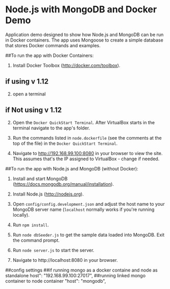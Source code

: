 # Node.js with MongoDB and Docker Demo

Application demo designed to show how Node.js and MongoDB can be run in Docker containers. 
The app uses Mongoose to create a simple database that stores Docker commands and examples.

##To run the app with Docker Containers:

1. Install Docker Toolbox (http://docker.com/toolbox).

## if using v 1.12 
2. open a terminal
## if Not using v 1.12
2. Open the `Docker QuickStart Terminal`. After VirtualBox starts in the terminal navigate to the app's folder.
3. Run the commands listed in `node.dockerfile` (see the comments at the top of the file) in the `Docker QuickStart Terminal`.

4. Navigate to http://192.168.99.100:8080 in your browser to view the site. This assumes that's the IP assigned to VirtualBox - change if needed.


##To run the app with Node.js and MongoDB (without Docker):

1. Install and start MongoDB (https://docs.mongodb.org/manual/installation).

2. Install Node.js (http://nodejs.org).

3. Open `config/config.development.json` and adjust the host name to your MongoDB server name (`localhost` normally works if you're running locally). 

4. Run `npm install`.

5. Run `node dbSeeder.js` to get the sample data loaded into MongoDB. Exit the command prompt.

6. Run `node server.js` to start the server.

7. Navigate to http://localhost:8080 in your browser.


##config settings
##if running mongo as a docker containe and node as standalone
host": "192.168.99.100:27017",
##running linked mongo container to node container
"host": "mongodb",

